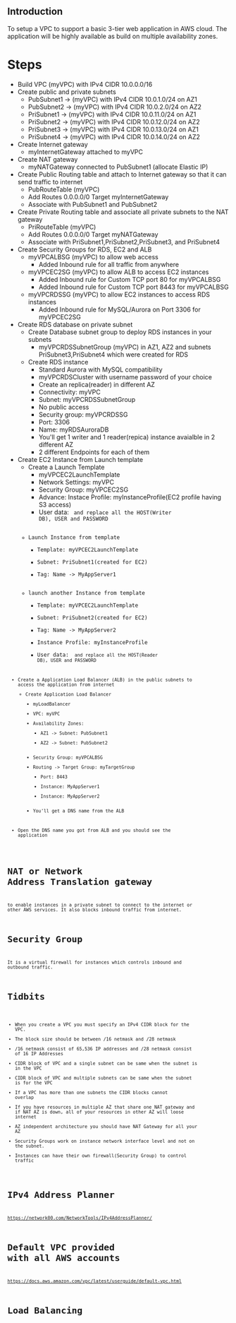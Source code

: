 ## Introduction
To setup a VPC to support a basic 3-tier web application in AWS cloud. The application will be highly available as build on multiple availability zones.

# Steps
- Build VPC (myVPC) with IPv4 CIDR 10.0.0.0/16
- Create public and private subnets
    - PubSubnet1 -> (myVPC) with IPv4 CIDR 10.0.1.0/24 on AZ1
    - PubSubnet2 -> (myVPC) with IPv4 CIDR 10.0.2.0/24 on AZ2
    - PriSubnet1 -> (myVPC) with IPv4 CIDR 10.0.11.0/24 on AZ1
    - PriSubnet2 -> (myVPC) with IPv4 CIDR 10.0.12.0/24 on AZ2
    - PriSubnet3 -> (myVPC) with IPv4 CIDR 10.0.13.0/24 on AZ1
    - PriSubnet4 -> (myVPC) with IPv4 CIDR 10.0.14.0/24 on AZ2
- Create Internet gateway
    - myInternetGateway attached to myVPC
- Create NAT gateway
    - myNATGateway connected to PubSubnet1 (allocate Elastic IP)
- Create Public Routing table and attach to Internet gateway so that it can send traffic to internet
    - PubRouteTable (myVPC)
    - Add Routes 0.0.0.0/0 Target myInternetGateway
    - Associate with PubSubnet1 and PubSubnet2
- Create Private Routing table and associate all private subnets to the NAT gateway
    - PriRouteTable (myVPC)
    - Add Routes 0.0.0.0/0 Target myNATGateway
    - Associate with PriSubnet1,PriSubnet2,PriSubnet3, and PriSubnet4
- Create Security Groups for RDS, EC2 and ALB
    - myVPCALBSG (myVPC) to allow web access
        - Added Inbound rule for all traffic from anywhere
    - myVPCEC2SG (myVPC) to allow ALB to access EC2 instances
        - Added Inbound rule for Custom TCP port 80 for myVPCALBSG
        - Added Inbound rule for Custom TCP port 8443 for myVPCALBSG
    - myVPCRDSSG (myVPC) to allow EC2 instances to access RDS instances
        - Added Inbound rule for MySQL/Aurora on Port 3306 for myVPCEC2SG
- Create RDS database on private subnet
    - Create Database subnet group to deploy RDS instances in your subnets
        - myVPCRDSSubnetGroup (myVPC) in AZ1, AZ2 and subnets PriSubnet3,PriSubnet4 which were created for RDS
    - Create RDS instance 
        - Standard Aurora with MySQL compatibility
        - myVPCRDSCluster with username password of your choice
        - Create an replica(reader) in different AZ
        - Connectivity: myVPC
        - Subnet: myVPCRDSSubnetGroup
        - No public access
        - Security group: myVPCRDSSG
        - Port: 3306
        - Name: myRDSAuroraDB
        - You'll get 1 writer and 1 reader(repica) instance avaialble in 2 different AZ
        - 2 different Endpoints for each of them
- Create EC2 Instance from Launch template
    - Create a Launch Template
        - myVPCEC2LaunchTemplate
        - Network Settings: myVPC 
        - Security Group: myVPCEC2SG
        - Advance: Instace Profile: myInstanceProfile(EC2 profile having S3 access)
        - User data: <code from userdata.sh> and replace all the HOST(Writer DB), USER and PASSWORD 
    - Launch Instance from template
        - Template: myVPCEC2LaunchTemplate
        - Subnet: PriSubnet1(created for EC2)
        - Tag: Name -> MyAppServer1
    - launch another Instance from template
        - Template: myVPCEC2LaunchTemplate
        - Subnet: PriSubnet2(created for EC2)
        - Tag: Name -> MyAppServer2
        - Instance Profile: myInstanceProfile
        - User data: <code from userdata.sh> and replace all the HOST(Reader DB), USER and PASSWORD
- Create a Application Load Balancer (ALB) in the public subnets to access the application from internet
    - Create Application Load Balancer
        - myLoadBalancer
        - VPC: myVPC
        - Availability Zones:
            - AZ1 -> Subnet: PubSubnet1
            - AZ2 -> Subnet: PubSubnet2
        - Security Group: myVPCALBSG
        - Routing -> Target Group: myTargetGroup
            - Port: 8443
            - Instance:  MyAppServer1
            - Instance:  MyAppServer2
        - You'll get a DNS name from the ALB
- Open the DNS name you got from ALB and you should see the application







# NAT or Network Address Translation gateway
to enable instances in a private subnet to connect to the internet or other AWS services. It also blocks inbound traffic from internet.

# Security Group
It is a virtual firewall for instances which controls inbound and outbound traffic. 

# Tidbits
- When you create a VPC you must specify an IPv4 CIDR block for the VPC.
- The block size should be between /16 netmask and /28 netmask
- /16 netmask consist of 65,536 IP addresses and /28 netmask consist of 16 IP Addresses
- CIDR block of VPC and a single subnet can be same when the subnet is in the VPC
- CIDR block of VPC and multiple subnets can be same when the subnet is for the VPC
- If a VPC has more than one subnets the CIDR blocks cannot overlap
- If you have resources in multiple AZ that share one NAT gateway and if NAT AZ is down, all of your resources in other AZ will loose internet
- AZ independent architecture you should have NAT Gateway for all your AZ
- Security Groups work on instance network interface level and not on the subnet. 
- Instances can have their own firewall(Security Group) to control traffic


# IPv4 Address Planner
https://network00.com/NetworkTools/IPv4AddressPlanner/



# Default VPC provided with all AWS accounts
https://docs.aws.amazon.com/vpc/latest/userguide/default-vpc.html


# Load Balancing
